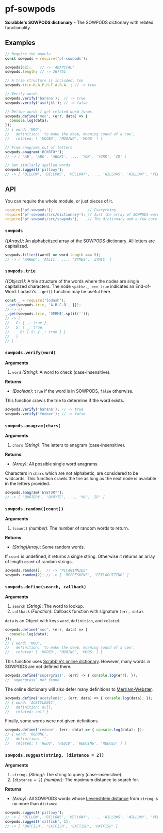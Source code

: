 # pf-sowpods

**Scrabble's SOWPODS dictionary** - The SOWPODS dictionary with related functionality.

## Examples

```javascript
// Require the module
const sowpods = require('pf-sowpods');

sowpods[62];    // -> 'ABAPICAL'
sowpods.length; // -> 267751

// A trie structure is included, too
sowpods.trie.H.A.P.H.T.A.R.A._; // -> true

// Verify words
sowpods.verify('banana');  // -> true
sowpods.verify('asdfjkl'); // -> false

// Define words / get related word forms
sowpods.define('moo', (err, data) => {
  console.log(data);
});
// { word: 'MOO',
//   definition: 'to make the deep, moaning sound of a cow',
//   related: [ 'MOOED', 'MOOING', 'MOOS' ] }

// Find anagrams out of letters
sowpods.anagram('BCKRTO*');
// -> [ 'AB', 'ABO', 'ABORT', ..., 'YOK', 'YORK', 'ZO' ]

// Get similarly spelled words
sowpods.suggest('pillowy');
// -> [ 'BILLOW', 'BILLOWS', 'MELLOWY', ..., 'WILLOWS', 'WILLOWY', 'YELLOWY' ]
```

## API

You can require the whole module, or just pieces of it.
```javascript
require('pf-sowpods');                // Everything
require('pf-sowpods/src/dictionary'); // Just the array of SOWPODS words
require('pf-sowpods/src/sowpods');    // The dictionary and a few core features
```

### `sowpods`

*({Array})*: An alphabetized array of the SOWPODS dictionary. All letters are capitalized.

```javascript
sowpods.filter((word) => word.length === 5);
// -> [ 'AAHED', 'AALII', ..., 'ZYMES', 'ZYMIC' ]
```

### `sowpods.trie`

*({Object})*: A trie structure of the words where the nodes are single capitalized characters. The node `<path>._ === true` indicates an End-of-Word. Lodash's `_.get()` function may be useful here.

```javascript
const _ = require('lodash');
_.get(sowpods.trie, 'A.B.C.D', {});
// -> {}
_.get(sowpods.trie, 'DERMI'.split(''));
// -> {
//   C: { _: true },
//   S: { _: true,
//     E: { S: { _: true } }
//   }
// }
```

### `sowpods.verify(word)`

**Arguments**
 1. `word` *(String)*: A word to check (case-insensitive).

**Returns**
 * *(Boolean)*: `true` if the word is in SOWPODS, `false` otherwise.

This function crawls the trie to determine if the word exists.

```javascript
sowpods.verify('banana'); // -> true
sowpods.verify('foobar'); // -> false
```

### `sowpods.anagram(chars)`

**Arguments**
 1. `chars` *(String)*: The letters to anagram (case-insensitive).

**Returns**
 * *(Array)*: All possible single word anagrams.

Characters in `chars` which are not alphabetic, are considered to be wildcards. This function crawls the trie as long as the next node is available in the letters provided.

```javascript
sowpods.anagram('EYBTOR*');
// -> [ 'BOOTERY', 'BARYTE', ..., 'YU', 'ZO' ]
```

### `sowpods.random([count])`

**Arguments**
 1. `[count]` *(number)*: The number of random words to return.

**Returns**
 * *(String|Array)*: Some random words.

If `count` is undefined, it returns a single string. Otherwise it returns an array of length `count` of random strings.

```javascript
sowpods.random();  // -> 'PICANINNIES'
sowpods.random(2); // -> [ 'REFRESHENS', 'EPILOGUIZING' ]
```

### `sowpods.define(search, callback)`

**Arguments**
 1. `search` *(String)*: The word to lookup.
 2. `callback` *(Function)*: Callback function with signature `(err, data)`.

`data` is an Object with keys `word`, `definition`, and `related`.

```javascript
sowpods.define('moo', (err, data) => {
  console.log(data);
});
// { word: 'MOO',
//   definition: 'to make the deep, moaning sound of a cow',
//   related: [ 'MOOED', 'MOOING', 'MOOS' ] }
```

This function uses [Scrabble's online dictionary](http://scrabble.hasbro.com/en-us/tools#dictionary). However, many words in SOWPODS are not defined there.

```javascript
sowpods.define('supergrass', (err) => { console.log(err); });
// `supergrass` not found
```

The online dictionary will also defer many definitions to [Merriam-Webster](http://www.merriam-webster.com/).

```javascript
sowpods.define('acetylenic', (err, data) => { console.log(data); });
// { word: 'ACETYLENIC',
//   definition: null,
//   related: null }
```

Finally, some words were not given definitions.

```javascript
sowpods.define('redone', (err, data) => { console.log(data); });
// { word: 'REDONE',
//   definition: '',
//   related: [ 'REDO', 'REDID', 'REDOING', 'REDOES' ] }
```

### `sowpods.suggest(string, [distance = 2])`

**Arguments**
 1. `strings` *(String)*: The string to query (case-insensitive).
 2. `[distance = 2]` *(number)*: The maximum distance to search for.

**Returns**
 * *(Array)*: All SOWPODS words whose [Levenshtein distance](https://en.wikipedia.org/wiki/Levenshtein_distance) from `string` is no more than `distance`.

```javascript
sowpods.suggest('pillowy');
// -> [ 'BILLOW', 'BILLOWS', 'MELLOWY', ..., 'WILLOWS', 'WILLOWY', 'YELLOWY' ]
sowpods.suggest('catfish', 1);
// -> [ 'BATFISH', 'CATFISH', 'CATTISH', 'RATFISH' ]
```
